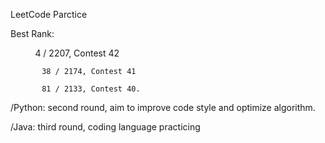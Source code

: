 LeetCode Parctice 

Best Rank: 

           4 / 2207, Contest 42

           38 / 2174, Contest 41
           
           81 / 2133, Contest 40.

/Python: second round, aim to improve code style and optimize algorithm.

/Java: third round, coding language practicing
